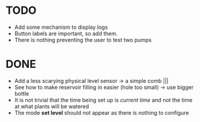 # TODO

- Add some mechanism to display logs
- Button labels are important, so add them.
- There is nothing preventing the user to test two pumps

# DONE

- Add a less scarying physical level sensor -> a simple comb |||
- See how to make reservoir filling in easier (hole too small) -> use bigger bottle
- It is not trivial that the time being set up is _current time_ and not the time at what plants will be watered
- The mode **set level** should not appear as there is nothing to configure

